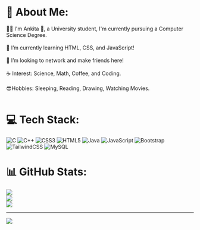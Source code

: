 # 💫 About Me:
👨‍💻 I'm Ankita 👋, a University student, I'm currently pursuing a Computer Science Degree.<br> <br>🌳 I’m currently learning HTML, CSS, and JavaScript!<br><br>🐾 I’m looking to network and make friends here!<br><br>☕ Interest: Science, Math, Coffee, and Coding.<br><br>😎Hobbies: Sleeping, Reading, Drawing, Watching Movies.<br><br>


# 💻 Tech Stack:
![C](https://img.shields.io/badge/c-%2300599C.svg?style=for-the-badge&logo=c&logoColor=white) ![C++](https://img.shields.io/badge/c++-%2300599C.svg?style=for-the-badge&logo=c%2B%2B&logoColor=white) ![CSS3](https://img.shields.io/badge/css3-%231572B6.svg?style=for-the-badge&logo=css3&logoColor=white) ![HTML5](https://img.shields.io/badge/html5-%23E34F26.svg?style=for-the-badge&logo=html5&logoColor=white) ![Java](https://img.shields.io/badge/java-%23ED8B00.svg?style=for-the-badge&logo=openjdk&logoColor=white) ![JavaScript](https://img.shields.io/badge/javascript-%23323330.svg?style=for-the-badge&logo=javascript&logoColor=%23F7DF1E) ![Bootstrap](https://img.shields.io/badge/bootstrap-%238511FA.svg?style=for-the-badge&logo=bootstrap&logoColor=white) ![TailwindCSS](https://img.shields.io/badge/tailwindcss-%2338B2AC.svg?style=for-the-badge&logo=tailwind-css&logoColor=white) ![MySQL](https://img.shields.io/badge/mysql-4479A1.svg?style=for-the-badge&logo=mysql&logoColor=white)
# 📊 GitHub Stats:
![](https://github-readme-stats.vercel.app/api?username=Ankita-a-max&theme=dark&hide_border=false&include_all_commits=false&count_private=false)<br/>
![](https://github-readme-streak-stats.herokuapp.com/?user=Ankita-a-max&theme=dark&hide_border=false)<br/>
![](https://github-readme-stats.vercel.app/api/top-langs/?username=Ankita-a-max&theme=dark&hide_border=false&include_all_commits=false&count_private=false&layout=compact)

---
[![](https://visitcount.itsvg.in/api?id=Ankita-a-max&icon=0&color=0)](https://visitcount.itsvg.in)

<!-- Proudly created with GPRM ( https://gprm.itsvg.in ) -->

